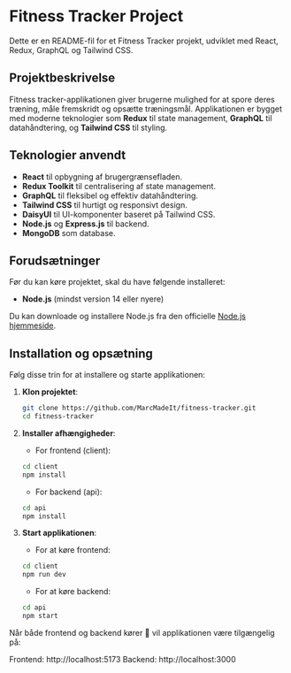 # Fitness Tracker Project

Dette er en README-fil for et Fitness Tracker projekt, udviklet med React, Redux, GraphQL og Tailwind CSS.

## Projektbeskrivelse

Fitness tracker-applikationen giver brugerne mulighed for at spore deres træning, måle fremskridt og opsætte træningsmål. Applikationen er bygget med moderne teknologier som **Redux** til state management, **GraphQL** til datahåndtering, og **Tailwind CSS** til styling.

## Teknologier anvendt

- **React** til opbygning af brugergrænsefladen.
- **Redux Toolkit** til centralisering af state management.
- **GraphQL** til fleksibel og effektiv datahåndtering.
- **Tailwind CSS** til hurtigt og responsivt design.
- **DaisyUI** til UI-komponenter baseret på Tailwind CSS.
- **Node.js** og **Express.js** til backend.
- **MongoDB** som database.

## Forudsætninger

Før du kan køre projektet, skal du have følgende installeret:

- **Node.js** (mindst version 14 eller nyere)

Du kan downloade og installere Node.js fra den officielle [Node.js hjemmeside](https://nodejs.org/).

## Installation og opsætning

Følg disse trin for at installere og starte applikationen:

1. **Klon projektet**:
   ```bash
   git clone https://github.com/MarcMadeIt/fitness-tracker.git
   cd fitness-tracker
   ```

2. **Installer afhængigheder**:
   - For frontend (client):
   ```bash
   cd client
   npm install
   ```
   - For backend (api):
   ```bash
   cd api
   npm install
   ```

3. **Start applikationen**:
   - For at køre frontend:
   ```bash
   cd client
   npm run dev
   ```
   - For at køre backend:
   ```bash
   cd api
   npm start
   ``` 

Når både frontend og backend kører 🥉 vil applikationen være tilgængelig på:

Frontend: http://localhost:5173
Backend: http://localhost:3000
